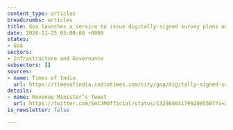 ```yaml
---
content_type: articles
breadcrumbs: articles
title: Goa launches a service to issue digitally-signed survey plans online
date: 2020-11-25 05:00:00 +0000
states:
- Goa
sectors:
- Infrastructure and Governance
subsectors: []
sources:
- name: Times of India
  url: https://timesofindia.indiatimes.com/city/goa/digitally-signed-survey-plans-to-be-available-online-in-state/articleshow/79331564.cms
details:
- name: Revenue Minister’s Tweet
  url: https://twitter.com/SmtJMOfficial/status/1329800417992085507?s=20
is_newsletter: false

---
```

